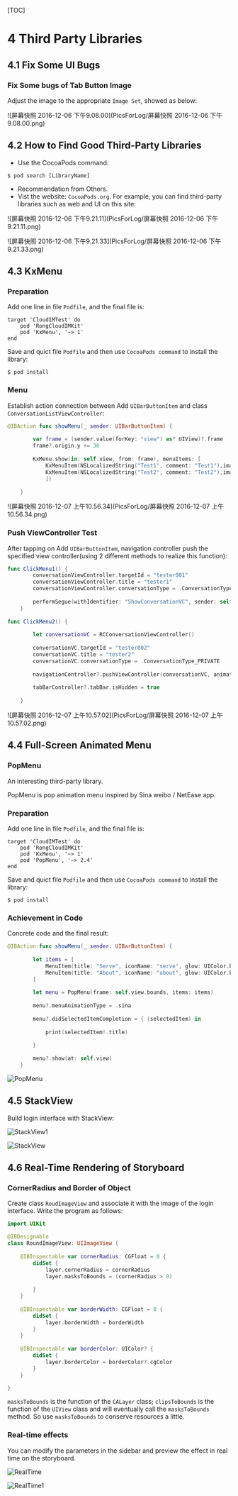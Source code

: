 [TOC]

# 4 Third Party Libraries

## 4.1 Fix Some UI Bugs

### Fix Some bugs of Tab Button Image

Adjust the image to the appropriate `Image Set`, showed as below:

![屏幕快照 2016-12-06 下午9.08.00](PicsForLog/屏幕快照 2016-12-06 下午9.08.00.png)

## 4.2 How to Find Good Third-Party Libraries

* Use the CocoaPods command:

```shell
$ pod search [LibraryName]
```

* Recommendation from Others.
* Vist the website: `CocoaPods.org`. For example, you can find third-party libraries such as web and UI on this site:

![屏幕快照 2016-12-06 下午9.21.11](PicsForLog/屏幕快照 2016-12-06 下午9.21.11.png)

![屏幕快照 2016-12-06 下午9.21.33](PicsForLog/屏幕快照 2016-12-06 下午9.21.33.png)

## 4.3 KxMenu

### Preparation

Add one line in file `Podfile`, and the final file is:

```
target 'CloudIMTest' do
    pod 'RongCloudIMKit'
    pod 'KxMenu', '~> 1'
end
```

Save and quict file `Podfile` and then use `CocoaPods command` to install the library:

```shell
$ pod install
```

### Menu

Establish action connection between Add `UIBarButtonItem` and class `ConversationListViewController`:

```swift
@IBAction func showMenu(_ sender: UIBarButtonItem) {
        
        var frame = (sender.value(forKey: "view") as? UIView)?.frame
        frame?.origin.y += 30
        
        KxMenu.show(in: self.view, from: frame!, menuItems: [
            KxMenuItem(NSLocalizedString("Test1", comment: "Test1"),image: UIImage(named: "contact"), target:self, action: "ClickMenu1"),
            KxMenuItem(NSLocalizedString("Test2", comment: "Test2"),image: UIImage(named: "contact"), target:self,action: "ClickMenu2")
            ])
        
    }
```

![屏幕快照 2016-12-07 上午10.56.34](PicsForLog/屏幕快照 2016-12-07 上午10.56.34.png)

### Push ViewController Test

After tapping on Add `UIBarButtonItem`, navigation controller push the specified view controller(using 2 different methods to realize this function):

```swift
func ClickMenu1() {
        conversationViewController.targetId = "tester001"
        conversationViewController.title = "tester1"
        conversationViewController.conversationType = .ConversationType_PRIVATE
        
        performSegue(withIdentifier: "ShowConversationVC", sender: self)
    }
    
func ClickMenu2() {
        
        let conversationVC = RCConversationViewController()
        
        conversationVC.targetId = "tester002"
        conversationVC.title = "tester2"
        conversationVC.conversationType = .ConversationType_PRIVATE
        
        navigationController?.pushViewController(conversationVC, animated: true)
        
        tabBarController?.tabBar.isHidden = true
        
    }
```

![屏幕快照 2016-12-07 上午10.57.02](PicsForLog/屏幕快照 2016-12-07 上午10.57.02.png)

## 4.4 Full-Screen Animated Menu

### PopMenu

An interesting third-party library.

PopMenu is pop animation menu inspired by Sina weibo / NetEase app.

### Preparation

Add one line in file `Podfile`, and the final file is:

```
target 'CloudIMTest' do
    pod 'RongCloudIMKit'
    pod 'KxMenu', '~> 1'
    pod 'PopMenu', '~> 2.4'
end
```

Save and quict file `Podfile` and then use `CocoaPods command` to install the library:

```shell
$ pod install
```

### Achievement in Code

Concrete code and the final result:

```swift
@IBAction func showMenu(_ sender: UIBarButtonItem) {
        
        let items = [
            MenuItem(title: "Serve", iconName: "serve", glow: UIColor.blue, index: 0),
            MenuItem(title: "About", iconName: "about", glow: UIColor.blue, index: 1)
        ]
        
        let menu = PopMenu(frame: self.view.bounds, items: items)
        
        menu?.menuAnimationType = .sina
        
        menu?.didSelectedItemCompletion = { (selectedItem) in
            
            print(selectedItem!.title)
            
        }
        
        menu?.show(at: self.view)
    }
```

![PopMenu](PicsForLog/PopMenu.png)

## 4.5 StackView

Build login interface with StackView:

![StackView1](PicsForLog/StackView1.png)

![StackView](PicsForLog/StackView.png)

## 4.6 Real-Time Rendering of Storyboard

### CornerRadius and Border of Object

Create class `RoudImageView` and associate it with the image of the login interface. Write the program as follows:

```swift
import UIKit

@IBDesignable
class RoundImageView: UIImageView {
    
    @IBInspectable var cornerRadius: CGFloat = 0 {
        didSet {
            layer.cornerRadius = cornerRadius
            layer.masksToBounds = (cornerRadius > 0)
          
        }
    }
    
    @IBInspectable var borderWidth: CGFloat = 0 {
        didSet {
            layer.borderWidth = borderWidth
        }
    }
    
    @IBInspectable var borderColor: UIColor? {
        didSet {
            layer.borderColor = borderColor?.cgColor
        }
    }

}
```

`masksToBounds` is the function of the `CALayer` class; `clipsToBounds` is the function of the `UIView` class and will eventually call the `masksToBounds` method. So use `masksToBounds` to conserve resources a little.

### Real-time effects

You can modify the parameters in the sidebar and preview the effect in real time on the storyboard.

![RealTime](PicsForLog/RealTime.png)

![RealTime1](PicsForLog/RealTime1.png)